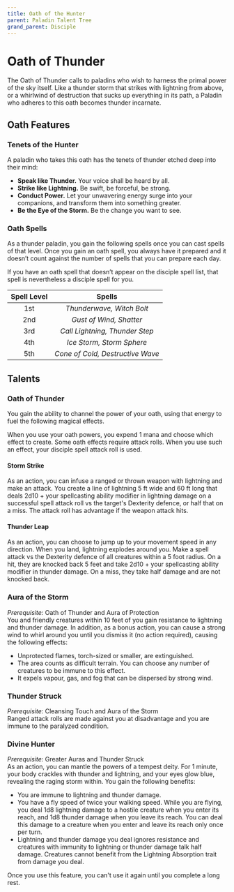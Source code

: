 ```yaml
---
title: Oath of the Hunter
parent: Paladin Talent Tree
grand_parent: Disciple
---
```


# Oath of Thunder
The Oath of Thunder calls to paladins who wish to harness the primal power of the sky itself. Like a thunder storm that strikes with lightning from above, or a whirlwind of destruction that sucks up everything in its path, a Paladin who adheres to this oath becomes thunder incarnate.

## Oath Features

### Tenets of the Hunter
A paladin who takes this oath has the tenets of thunder etched deep into their mind:
* **Speak like Thunder.** Your voice shall be heard by all.
* **Strike like Lightning.** Be swift, be forceful, be strong.
* **Conduct Power.** Let your unwavering energy surge into your companions, and transform them into something greater.
* **Be the Eye of the Storm.** Be the change you want to see.

### Oath Spells
As a thunder paladin, you gain the following spells once you can cast spells of that level. Once you gain an oath spell, you always have it prepared and it doesn’t count against the number of spells that you can prepare each day.

If you have an oath spell that doesn’t appear on the disciple spell list, that spell is nevertheless a disciple spell for you.

| Spell Level | Spells |
|:-----------:|:------:|
| 1st | *Thunderwave, Witch Bolt* |
| 2nd | *Gust of Wind, Shatter* |
| 3rd | *Call Lightning, Thunder Step* |
| 4th | *Ice Storm, Storm Sphere* |
| 5th | *Cone of Cold, Destructive Wave* |

## Talents

### Oath of Thunder
You gain the ability to channel the power of your oath, using that energy to fuel the following magical effects.

When you use your oath powers, you expend 1 mana and choose which effect to create. Some oath effects require attack rolls. When you use such an effect, your disciple spell attack roll is used.

#### Storm Strike
As an action, you can infuse a ranged or thrown weapon with lightning and make an attack. You create a line of lightning 5 ft wide and 60 ft long that deals 2d10 + your spellcasting ability modifier in lightning damage on a successful spell attack roll vs the target's Dexterity defence, or half that on a miss. The attack roll has advantage if the weapon attack hits.

#### Thunder Leap
As an action, you can choose to jump up to your movement speed in any direction. When you land, lightning explodes around you. Make a spell attack vs the Dexterity defence of all creatures within a 5 foot radius. On a hit, they are knocked back 5 feet and take 2d10 + your spellcasting ability modifier in thunder damage. On a miss, they take half damage and are not knocked back.

### Aura of the Storm
*Prerequisite:* Oath of Thunder and Aura of Protection<br>
You and friendly creatures within 10 feet of you gain resistance to lightning and thunder damage. In addition, as a bonus action, you can cause a strong wind to whirl around you until you dismiss it (no action required), causing the following effects:
* Unprotected flames, torch-sized or smaller, are extinguished.
* The area counts as difficult terrain. You can choose any number of creatures to be immune to this effect.
* It expels vapour, gas, and fog that can be dispersed by strong wind.

### Thunder Struck
*Prerequisite:* Cleansing Touch and Aura of the Storm<br>
Ranged attack rolls are made against you at disadvantage and you are immune to the paralyzed condition.

### Divine Hunter
*Prerequisite:* Greater Auras and Thunder Struck<br>
As an action, you can mantle the powers of a tempest deity. For 1 minute, your body crackles with thunder and lightning, and your eyes glow blue, revealing the raging storm within. You gain the following benefits:
* You are immune to lightning and thunder damage.
* You have a fly speed of twice your walking speed. While you are flying, you deal 1d8 lightning damage to a hostile creature when you enter its reach, and 1d8 thunder damage when you leave its reach. You can deal this damage to a creature when you enter and leave its reach only once per turn.
* Lightning and thunder damage you deal ignores resistance and creatures with immunity to lightning or thunder damage talk half damage. Creatures cannot benefit from the Lightning Absorption trait from damage you deal.

Once you use this feature, you can't use it again until you complete a long rest.
